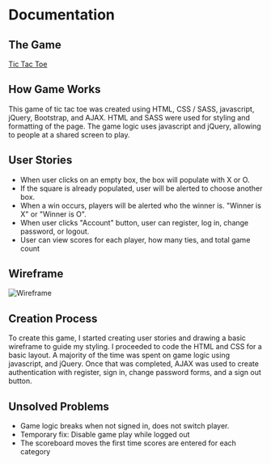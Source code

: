 # Documentation

## The Game

[Tic Tac Toe](http://seatuna.github.io/tic-tac-toe/index.html)

## How Game Works
This game of tic tac toe was created using HTML, CSS / SASS, javascript, jQuery,
Bootstrap, and AJAX. HTML and SASS were used for styling and formatting
of the page.  The game logic uses javascript and jQuery, allowing to people at
a shared screen to play.

## User Stories

* When user clicks on an empty box, the box will populate with X or O.
* If the square is already populated, user will be alerted to choose another box.
* When a win occurs, players will be alerted who the winner is. "Winner is X"
 or "Winner is O".
* When user clicks "Account" button, user can register, log in, change
password, or logout.
* User can view scores for each player, how many ties, and total game count

## Wireframe

![Wireframe](http://img.photobucket.com/albums/v53/chibi_ynm/wireframe_zpsvhjikgob.jpg)

## Creation Process

To create this game, I started creating user stories and drawing a basic
wireframe to guide my styling.  I proceeded to code the HTML and CSS for a
basic layout.  A majority of the time was spent on game logic using javascript,
and jQuery.  Once that was completed, AJAX was used to create authentication
with register, sign in, change password forms, and a sign out button.

## Unsolved Problems
* Game logic breaks when not signed in, does not switch player.
* Temporary fix: Disable game play while logged out
* The scoreboard moves the first time scores are entered for each category
